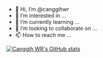 - 👋 Hi, I’m @canggihwr
- 👀 I’m interested in ...
- 🌱 I’m currently learning ...
- 💞️ I’m looking to collaborate on ...
- 📫 How to reach me ...

<!---
canggihwr/canggihwr is a ✨ special ✨ repository because its `README.md` (this file) appears on your GitHub profile.
You can click the Preview link to take a look at your changes.
--->

[![Canggih WR's GitHub stats](https://github-readme-stats.vercel.app/api?username=canggihwr&show_icons=true&theme=tokyonight)](https://github.com/canggihwr/github-readme-stats)
